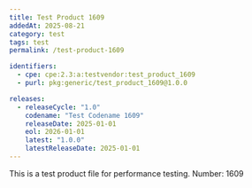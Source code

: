 ```yaml
---
title: Test Product 1609
addedAt: 2025-08-21
category: test
tags: test
permalink: /test-product-1609

identifiers:
  - cpe: cpe:2.3:a:testvendor:test_product_1609
  - purl: pkg:generic/test_product_1609@1.0.0

releases:
  - releaseCycle: "1.0"
    codename: "Test Codename 1609"
    releaseDate: 2025-01-01
    eol: 2026-01-01
    latest: "1.0.0"
    latestReleaseDate: 2025-01-01
---
```


This is a test product file for performance testing. Number: 1609
